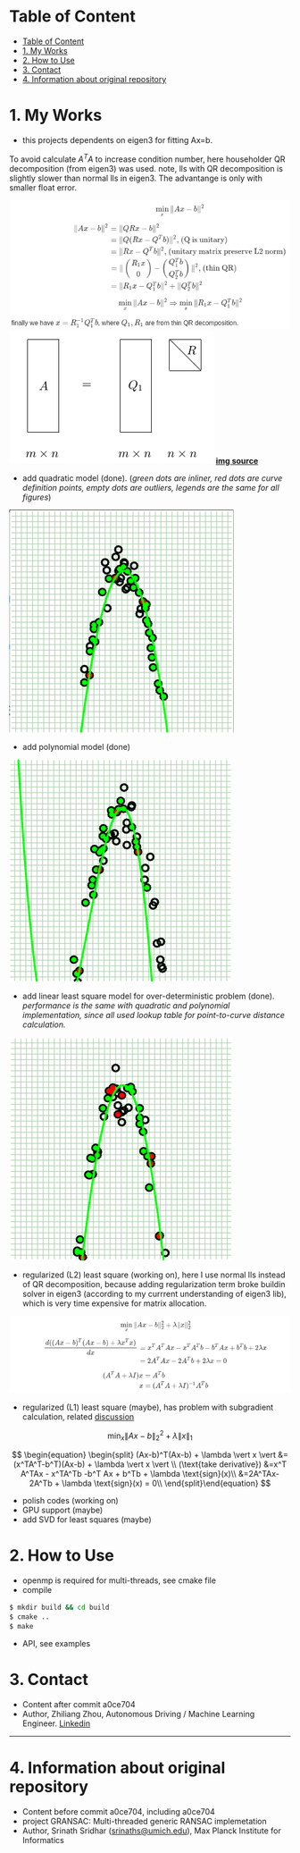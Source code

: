 # Table of Content
- [Table of Content](#table-of-content)
- [1. My Works](#1-my-works)
- [2. How to Use](#2-how-to-use)
- [3. Contact](#3-contact)
- [4. Information about original repository](#4-information-about-original-repository)

# 1. My Works
* this projects dependents on eigen3 for fitting Ax=b.
  
To avoid calculate $A^TA$ to increase condition number, here householder QR decomposition (from eigen3) was used. note, lls with QR decomposition is slightly slower than normal lls in eigen3. The advantange is only with smaller float error.

<!-- $$\min_{x}\|Ax-b\|^2 $$

$$
\begin{equation}
\begin{split}
\|Ax-b\|^2 &= \|QRx-b\|^2\\
           &= \|Q(Rx-Q^Tb)\|^2 \text{, (Q is unitary)}\\
           &= \|Rx-Q^Tb\|^2 \text{, (unitary matrix preserve L2 norm)}\\
           &= \| \begin{pmatrix}R_1x\\0\end{pmatrix} - \begin{pmatrix}Q_1^Tb\\Q_2^Tb\end{pmatrix} \|^2 \text{, (thin QR)} \\
           &= \|R_1x-Q_1^Tb\|^2 + \|Q_2^Tb\|^2\\
\end{split}\end{equation}
$$

$$\min_{x}\|Ax-b\|^2 \Rightarrow \min_x \|R_1x-Q_1^Tb\|^2$$

finally we have $ x = R_1^{-1}Q_1^Tb$, where $Q_1,R_1$ are from thin QR decomposition.  -->

![lls_qr](./imgs/lls_qr.png)
![thin_qr](./imgs/thin_qr.png)
**[img source](http://www.cnblogs.com/daniel-D/p/3208534.html)**

* add quadratic model (done). 
  (_green dots are inliner, red dots are curve definition points, empty dots are outliers, legends are the same for all figures_)

![RANSAC quadratic fitting example](./examples/quadratic_fitting.png)

* add polynomial model (done)

![RANSAC polynomial fitting example](./examples/polynomial_fitting.png)
 
* add linear least square model for over-deterministic problem (done). 
  _performance is the same with quadratic and polynomial implementation, since all used lookup table for point-to-curve distance calculation._

![lls fitting example](./examples/lls_fitting.png)

* regularized (L2) least square (working on), here I use normal lls instead of QR decomposition, because adding regularization term broke buildin solver in eigen3 (according to my currrent understanding of eigen3 lib), which is very time expensive for matrix allocation.
<!-- 
$$\min_{x}\|Ax-b\|_2^2 + \lambda \|x\|_2^2$$

$$
\begin{equation}
\begin{split}
\frac{d((Ax-b)^T(Ax-b) + \lambda x^Tx)}{dx} &=x^T A^TAx - x^TA^Tb -b^T Ax + b^Tb + 2\lambda x\\
                         &=2A^TAx-2A^Tb + 2\lambda x = 0\\
\end{split}\end{equation}
$$

$$
\begin{equation}
\begin{split}
(A^TA+\lambda I)x  &= A^Tb\\
x &= (A^TA+\lambda I)^{-1}A^Tb 
\end{split}\end{equation}
$$ 
-->

![l2_lls_qr](./imgs/l2_lls_qr.png)

* regularized (L1) least square (maybe), has problem with subgradient calculation, related [discussion](https://stsievert.com/blog/2015/12/09/inverse-part-2/)

$$\min_{x}\|Ax-b\|_2^2 + \lambda \|x\|_1$$

$$
\begin{equation}
\begin{split}
(Ax-b)^T(Ax-b) + \lambda \vert x \vert   &=(x^TA^T-b^T)(Ax-b) + \lambda \vert x \vert \\
(\text{take derivative}) &=x^T A^TAx - x^TA^Tb -b^T Ax + b^Tb + \lambda \text{sign}(x)\\
                         &=2A^TAx-2A^Tb + \lambda \text{sign}(x) = 0\\
\end{split}\end{equation}
$$


* polish codes (working on)
* GPU support (maybe)
* add SVD for least squares (maybe)


# 2. How to Use
* openmp is required for multi-threads, see cmake file
* compile
```bash
$ mkdir build && cd build
$ cmake ..
$ make
```

* API, see examples

# 3. Contact
* Content after commit a0ce704
* Author, Zhiliang Zhou, Autonomous Driving / Machine Learning Engineer. [Linkedin](https://www.linkedin.com/in/zhiliang-zhou/)


---
# 4. Information about original repository
* Content before commit a0ce704, including a0ce704
* project GRANSAC: Multi-threaded generic RANSAC implemetation
* Author, Srinath Sridhar (srinaths@umich.edu), Max Planck Institute for Informatics
